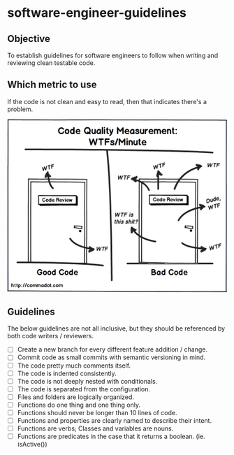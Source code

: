 # software-engineer-guidelines
## Objective

To establish guidelines for software engineers to follow when writing and reviewing clean testable code.

## Which metric to use

If the code is not clean and easy to read, then that indicates there's a problem.

<img src="code-review.png">

## Guidelines

The below guidelines are not all inclusive, but they should be referenced by both code writers / reviewers.

- [ ] Create a new branch for every different feature addition / change.
- [ ] Commit code as small commits with semantic versioning in mind.
- [ ] The code pretty much comments itself.
- [ ] The code is indented consistently.
- [ ] The code is not deeply nested with conditionals.
- [ ] The code is separated from the configuration.
- [ ] Files and folders are logically organized.
- [ ] Functions do one thing and one thing only.
- [ ] Functions should never be longer than 10 lines of code.
- [ ] Functions and properties are clearly named to describe their intent.
- [ ] Functions are verbs; Classes and variables are nouns.
- [ ] Functions are predicates in the case that it returns a boolean. (ie. isActive())
